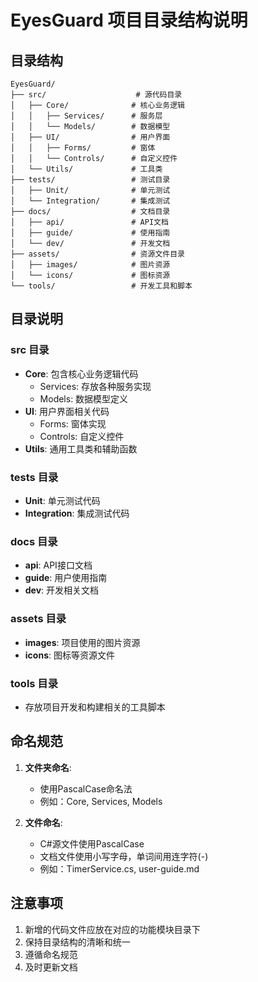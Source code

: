 # EyesGuard 项目目录结构说明

## 目录结构

```
EyesGuard/
├── src/                    # 源代码目录
│   ├── Core/              # 核心业务逻辑
│   │   ├── Services/      # 服务层
│   │   └── Models/        # 数据模型
│   ├── UI/                # 用户界面
│   │   ├── Forms/         # 窗体
│   │   └── Controls/      # 自定义控件
│   └── Utils/             # 工具类
├── tests/                 # 测试目录
│   ├── Unit/              # 单元测试
│   └── Integration/       # 集成测试
├── docs/                  # 文档目录
│   ├── api/               # API文档
│   ├── guide/             # 使用指南
│   └── dev/               # 开发文档
├── assets/                # 资源文件目录
│   ├── images/            # 图片资源
│   └── icons/             # 图标资源
└── tools/                 # 开发工具和脚本
```

## 目录说明

### src 目录
- **Core**: 包含核心业务逻辑代码
  - Services: 存放各种服务实现
  - Models: 数据模型定义
- **UI**: 用户界面相关代码
  - Forms: 窗体实现
  - Controls: 自定义控件
- **Utils**: 通用工具类和辅助函数

### tests 目录
- **Unit**: 单元测试代码
- **Integration**: 集成测试代码

### docs 目录
- **api**: API接口文档
- **guide**: 用户使用指南
- **dev**: 开发相关文档

### assets 目录
- **images**: 项目使用的图片资源
- **icons**: 图标等资源文件

### tools 目录
- 存放项目开发和构建相关的工具脚本

## 命名规范

1. **文件夹命名**:
   - 使用PascalCase命名法
   - 例如：Core, Services, Models

2. **文件命名**:
   - C#源文件使用PascalCase
   - 文档文件使用小写字母，单词间用连字符(-)
   - 例如：TimerService.cs, user-guide.md

## 注意事项

1. 新增的代码文件应放在对应的功能模块目录下
2. 保持目录结构的清晰和统一
3. 遵循命名规范
4. 及时更新文档